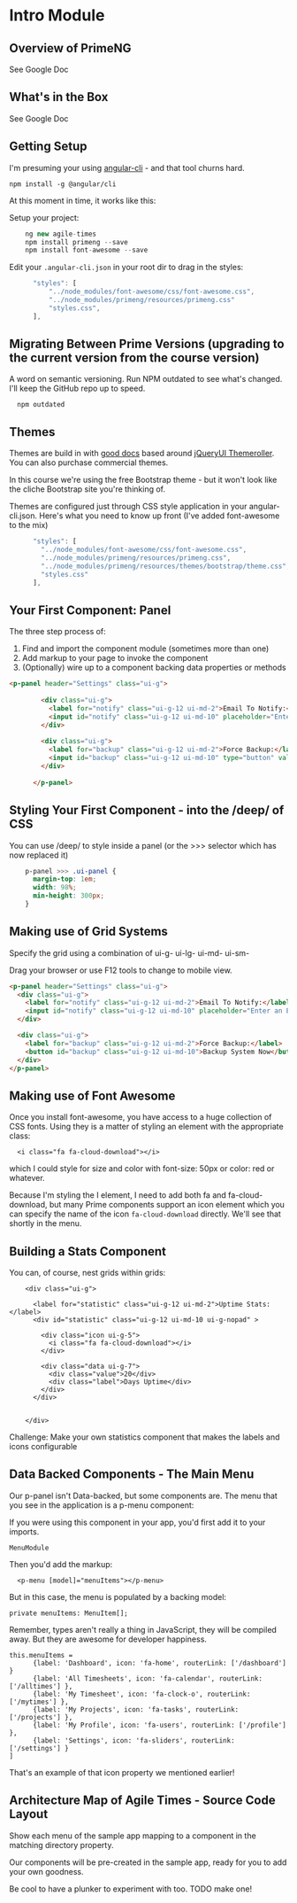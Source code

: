 # Intro Module

## Overview of PrimeNG

See Google Doc

## What's in the Box

See Google Doc

## Getting Setup

I'm presuming your using [angular-cli](https://github.com/angular/angular-cli) - and that tool churns hard.

    npm install -g @angular/cli

At this moment in time, it works like this:

Setup your project:

```js
    ng new agile-times    
    npm install primeng --save
    npm install font-awesome --save
```

Edit your `.angular-cli.json` in your root dir to drag in the styles:

```js
      "styles": [
          "../node_modules/font-awesome/css/font-awesome.css",
          "../node_modules/primeng/resources/primeng.css"
          "styles.css",
      ],    
``` 

## Migrating Between Prime Versions (upgrading to the current version from the course version)

A word on semantic versioning. Run NPM outdated to see what's changed. I'll keep the GitHub repo up to speed.

      npm outdated

## Themes

Themes are build in with [good docs](https://www.primefaces.org/primeng/#/theming) based around [jQueryUI Themeroller](https://jqueryui.com/themeroller/). You can also purchase commercial themes.

In this course we're using the free Bootstrap theme - but it won't look like the cliche Bootstrap site you're thinking of. 
 
Themes are configured just through CSS style application in your angular-cli.json. Here's what you need to know up front (I've added font-awesome to the mix)

```js
      "styles": [
        "../node_modules/font-awesome/css/font-awesome.css",
        "../node_modules/primeng/resources/primeng.css",
        "../node_modules/primeng/resources/themes/bootstrap/theme.css",
        "styles.css"
      ],
```


## Your First Component: Panel

The three step process of:

1. Find and import the component module (sometimes more than one)
1. Add markup to your page to invoke the component
1. (Optionally) wire up to a component backing data properties or methods


```html
<p-panel header="Settings" class="ui-g">
      
        <div class="ui-g">
          <label for="notify" class="ui-g-12 ui-md-2">Email To Notify:</label>
          <input id="notify" class="ui-g-12 ui-md-10" placeholder="Enter an Email Address" type="email"/>
        </div>
      
        <div class="ui-g">
          <label for="backup" class="ui-g-12 ui-md-2">Force Backup:</label>
          <input id="backup" class="ui-g-12 ui-md-10" type="button" value="Backup System Now"/>
        </div>
      
      </p-panel>
```



## Styling Your First Component - into the /deep/ of CSS

You can use /deep/ to style inside a panel (or the >>> selector which has now replaced it)

```css
    p-panel >>> .ui-panel {
      margin-top: 1em;
      width: 98%;
      min-height: 300px;
    }
```

## Making use of Grid Systems

Specify the grid using a combination of ui-g- ui-lg- ui-md- ui-sm-

Drag your browser or use F12 tools to change to mobile view.

```html
<p-panel header="Settings" class="ui-g">
  <div class="ui-g">
    <label for="notify" class="ui-g-12 ui-md-2">Email To Notify:</label>
    <input id="notify" class="ui-g-12 ui-md-10" placeholder="Enter an Email Address" type="email"/>
  </div>

  <div class="ui-g">
    <label for="backup" class="ui-g-12 ui-md-2">Force Backup:</label>
    <button id="backup" class="ui-g-12 ui-md-10">Backup System Now</button>
  </div>
</p-panel>
```

## Making use of Font Awesome

Once you install font-awesome, you have access to a huge collection of CSS fonts. Using they is a matter of styling an element with the appropriate class:

      <i class="fa fa-cloud-download"></i>
      
which I could style for size and color with font-size: 50px or color: red or whatever.

Because I'm styling the I element, I need to add both fa and fa-cloud-download, but many Prime components support an icon element which you can specify the name of the icon `fa-cloud-download` directly. We'll see that shortly in the menu.


## Building a Stats Component

You can, of course, nest grids within grids:

        <div class="ui-g">
      
          <label for="statistic" class="ui-g-12 ui-md-2">Uptime Stats:</label>
          <div id="statistic" class="ui-g-12 ui-md-10 ui-g-nopad" >
      
            <div class="icon ui-g-5">
              <i class="fa fa-cloud-download"></i>
            </div>
      
            <div class="data ui-g-7">
              <div class="value">20</div>
              <div class="label">Days Uptime</div>
            </div>
          </div>
      
      
        </div>

Challenge: Make your own statistics component that makes the labels and icons configurable

## Data Backed Components - The Main Menu

Our p-panel isn't Data-backed, but some components are. The menu that you see in the application is a p-menu component:

If you were using this component in your app, you'd first add it to your imports. 

    MenuModule
    
Then you'd add the markup:    

      <p-menu [model]="menuItems"></p-menu>
      
But in this case, the menu is populated by a backing model:
 
    private menuItems: MenuItem[];
    
Remember, types aren't really a thing in JavaScript, they will be compiled away. But they are awesome for developer happiness.    
    
    this.menuItems = 
          {label: 'Dashboard', icon: 'fa-home', routerLink: ['/dashboard'] }
          {label: 'All Timesheets', icon: 'fa-calendar', routerLink: ['/alltimes'] },
          {label: 'My Timesheet', icon: 'fa-clock-o', routerLink: ['/mytimes'] },
          {label: 'My Projects', icon: 'fa-tasks', routerLink: ['/projects'] },
          {label: 'My Profile', icon: 'fa-users', routerLink: ['/profile'] },
          {label: 'Settings', icon: 'fa-sliders', routerLink: ['/settings'] }
    ]

That's an example of that icon property we mentioned earlier!


## Architecture Map of Agile Times - Source Code Layout

Show each menu of the sample app mapping to a component in the matching directory property.

Our components will be pre-created in the sample app, ready for you to add your own goodness.

Be cool to have a plunker to experiment with too. TODO make one!


